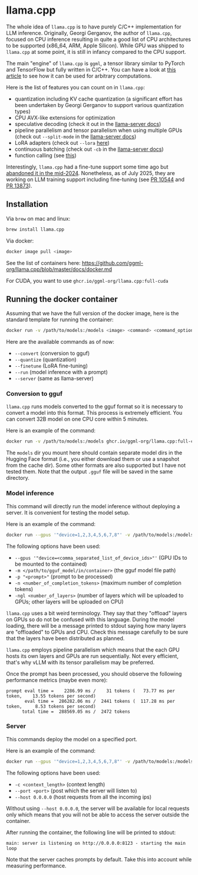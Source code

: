 # llama.cpp

The whole idea of `llama.cpp` is to have purely C/C++ implementation for LLM inference.
Originally, Georgi Gerganov, the author of `llama.cpp`, focused on CPU inference resulting in quite a good list of CPU architectures to be supported (x86\_64, ARM, Apple Silicon).
While GPU was shipped to `llama.cpp` at some point, it is still in infancy compared to the CPU support.

The main "engine" of `llama.cpp` is `ggml`, a tensor library similar to PyTorch and TensorFlow but fully written in C/C++.
You can have a look at [this article](https://huggingface.co/blog/introduction-to-ggml) to see how it can be used for arbitrary computations.

Here is the list of features you can count on in `llama.cpp`:
* quantization including KV cache quantization (a significant effort has been undertaken by Georgi Gerganov to support various quantization types)
* CPU AVX-like extensions for optimization
* speculative decoding (check it out in the [llama-server docs](https://github.com/ggml-org/llama.cpp/tree/master/tools/server))
* pipeline parallelism and tensor parallelism when using multiple GPUs (check out `--split-mode` in the [llama-server docs](https://github.com/ggml-org/llama.cpp/tree/master/tools/server))
* LoRA adapters (check out `--lora` [here](https://github.com/ggml-org/llama.cpp/tree/master/tools/main))
* continuous batching (check out `-cb` in the [llama-server docs](https://github.com/ggml-org/llama.cpp/tree/master/tools/server))
* function calling (see [this](https://github.com/ggml-org/llama.cpp/blob/master/docs/function-calling.md))

Interestingly, `llama.cpp` had a fine-tune support some time ago but [abandoned it in the mid-2024](https://github.com/ggml-org/llama.cpp/pull/8669).
Nonetheless, as of July 2025, they are working on LLM training support including fine-tuning (see [PR 10544](https://github.com/ggml-org/llama.cpp/pull/10544) and [PR 13873](https://github.com/ggml-org/llama.cpp/pull/13873)).

## Installation

Via `brew` on mac and linux:
```bash
brew install llama.cpp
```

Via docker:
```bash
docker image pull <image>
```
See the list of containers here: https://github.com/ggml-org/llama.cpp/blob/master/docs/docker.md 

For CUDA, you want to use `ghcr.io/ggml-org/llama.cpp:full-cuda`

## Running the docker container

Assuming that we have the full version of the docker image, here is the standard template for running the container:
```bash
docker run -v /path/to/models:/models <image> <command> <command_options>
```

Here are the available commands as of now:
* `--convert` (conversion to gguf)
* `--quantize` (quantization)
* `--finetune` (LoRA fine-tuning)
* `--run` (model inference with a prompt)
* `--server` (same as llama-server)

### Conversion to gguf

`llama.cpp` runs models converted to the gguf format so it is necessary to convert a model into this format.
This process is extremely efficient.
You can convert 32B model on one CPU core within 5 minutes.

Here is an example of the command:
```bash
docker run -v /path/to/models:/models ghcr.io/ggml-org/llama.cpp:full-cuda --convert --outtype f16 "/models/Qwen2.5-0.5B"
```
The `models` dir you mount here should contain separate model dirs in the Hugging Face format (i.e., you either download them or use a snapshot from the cache dir).
Some other formats are also supported but I have not tested them.
Note that the output `.gguf` file will be saved in the same directory.

### Model inference

This command will directly run the model inference without deploying a server.
It is convenient for testing the model setup.

Here is an example of the command:
```bash
docker run --gpus '"device=1,2,3,4,5,6,7,8"' -v /path/to/models:/models ghcr.io/ggml-org/llama.cpp:full-cuda --run -m "/models/Qwen-2.5-0.5B-F16.gguf"  -p "Building a website can be done in 10 simple steps:" -n 512 -ngl 35
```
The following options have been used:
* `--gpus '"device=<comma_separated_list_of_device_ids>"'` (GPU IDs to be mounted to the contained)
* `-m </path/to/gguf_model/in/container>` (the gguf model file path) 
* `-p "<prompt>"` (prompt to be processed)
* `-n <number_of_completion_tokens>` (maximum number of completion tokens)
* `-ngl <number_of_layers>` (number of layers which will be uploaded to GPUs; other layers will be uploaded on CPU)

`llama.cpp` uses a bit weird terminology.
They say that they "offload" layers on GPUs so do not be confused with this language.
During the model loading, there will be a message printed to stdout saying how many layers are "offloaded" to GPUs and CPU.
Check this message carefully to be sure that the layers have been distributed as planned.

`llama.cpp` employs pipeline parallelism which means that the each GPU hosts its own layers and GPUs are run sequentially.
Not every efficient, that's why vLLM with its tensor parallelism may be preferred.

Once the prompt has been processed, you should observe the following performance metrics (maybe even more):
```
prompt eval time =    2286.99 ms /    31 tokens (   73.77 ms per token,    13.55 tokens per second)
       eval time =  286282.06 ms /  2441 tokens (  117.28 ms per token,     8.53 tokens per second)
      total time =  288569.05 ms /  2472 tokens
```

### Server

This commands deploy the model on a specified port.

Here is an example of the command:
```bash
docker run --gpus '"device=1,2,3,4,5,6,7,8"' -v /path/to/models:/models ghcr.io/ggml-org/llama.cpp:full-cuda --server -m "/models/Qwen-2.5-0.5B-F16.gguf" -c 4096 -ngl 35 --port 8123 --host 0.0.0.0
```

The following options have been used:
* `-c <context_length>` (context length)
* `--port <port>` (post which the server will listen to)
* `--host 0.0.0.0` (host requests from all the incoming ips)

Without using `--host 0.0.0.0`, the server will be available for local requests only which means that you will not be able to access the server outside the container.

After running the container, the following line will be printed to stdout:
```
main: server is listening on http://0.0.0.0:8123 - starting the main loop
```

Note that the server caches prompts by default. Take this into account while measuring performance.
